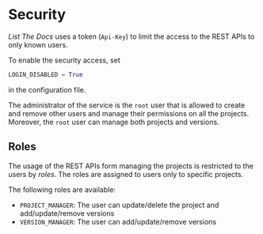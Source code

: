 # Security

*List The Docs* uses a token (`Api-Key`) to limit the access to the REST APIs
to only known users.

To enable the security access, set

``` python
LOGIN_DISABLED = True
```

in the configuration file.

The administrator of the service is the `root` user that is allowed to create
and remove other users and manage their permissions on all the projects.<br>
Moreover, the `root` user can manage both projects and versions.


## Roles

The usage of the REST APIs form managing the projects is restricted to the users
by *roles*. The roles are assigned to users only to specific projects.

The following roles are available:

- `PROJECT_MANAGER`: The user can update/delete the project and add/update/remove versions
- `VERSION_MANAGER`: The user can add/update/remove versions